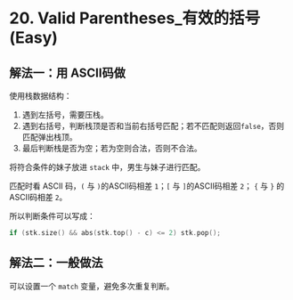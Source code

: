 # 20. Valid Parentheses_有效的括号 (Easy)



## 解法一：用 ASCII码做

使用栈数据结构：

1. 遇到左括号，需要压栈。
2. 遇到右括号，判断栈顶是否和当前右括号匹配；若不匹配则返回`false`，否则匹配弹出栈顶。
3. 最后判断栈是否为空；若为空则合法，否则不合法。



将符合条件的妹子放进 `stack` 中，男生与妹子进行匹配。

匹配时看 ASCII 码，`(` 与 `)`的ASCII码相差 `1`；`[` 与 `]`的ASCII码相差 `2`； `{` 与 `}` 的ASCII码相差 `2`。



所以判断条件可以写成：

```cpp
if (stk.size() && abs(stk.top() - c) <= 2) stk.pop();
```



## 解法二：一般做法



可以设置一个 `match` 变量，避免多次重复判断。